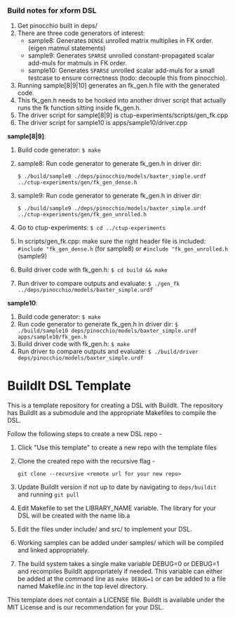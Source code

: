 ### Build notes for xform DSL

1. Get pinocchio built in deps/
2. There are three code generators of interest:
    * sample8: Generates `DENSE` unrolled matrix multiplies in FK order. (eigen matmul statements)
    * sample9: Generates `SPARSE` unrolled constant-propagated scalar add-muls for matmuls in FK order.
    * sample10: Generates `SPARSE` unrolled scalar add-muls for a small testcase to ensure correctness (todo: decouple this from pinocchio).
3. Running sample[8|9|10] generates an fk\_gen.h file with the generated code.
4. This fk\_gen.h needs to be hooked into another driver script that actually runs the fk function sitting inside fk\_gen.h.
5. The driver script for sample[8|9] is ctup-experiments/scripts/gen\_fk.cpp
6. The driver script for sample10 is apps/sample10/driver.cpp

**sample[8|9]**:

1. Build code generator: `$ make`
2. sample8: Run code generator to generate fk\_gen.h in driver dir:

    `$ ./build/sample8 ./deps/pinocchio/models/baxter_simple.urdf ../ctup-experiments/gen/fk_gen_dense.h`

3. sample9: Run code generator to generate fk\_gen.h in driver dir: 

    `$ ./build/sample9 ./deps/pinocchio/models/baxter_simple.urdf ../ctup-experiments/gen/fk_gen_unrolled.h`

4. Go to ctup-experiments: `$ cd ../ctup-experiments`
5. In scripts/gen\_fk.cpp: make sure the right header file is included: `#include "fk_gen_dense.h` (for sample8) or `#include "fk_gen_unrolled.h` (sample9)
6. Build driver code with fk\_gen.h: `$ cd build && make`
7. Run driver to compare outputs and evaluate: `$ ./gen_fk ../deps/pinocchio/models/baxter_simple.urdf`

**sample10**:

1. Build code generator: `$ make`
2. Run code generator to generate fk\_gen.h in driver dir: `$ ./build/sample10 deps/pinocchio/models/baxter_simple.urdf apps/sample10/fk_gen.h`
3. Build driver code with fk\_gen.h: `$ make`
4. Run driver to compare outputs and evaluate: `$ ./build/driver deps/pinocchio/models/baxter_simple.urdf`


# BuildIt DSL Template 

This is a template repository for creating a DSL with BuildIt. The repository has BuildIt as a submodule and the appropriate Makefiles to compile the DSL. 

Follow the following steps to create a new DSL repo - 

1. Click "Use this template" to create a new repo with the template files
2. Clone the created repo with the recursive flag -

   `git clone --recursive <remote url for your new repo>`

3. Update BuildIt version if not up to date by navigating to `deps/buildit` and running `git pull`
4. Edit Makefile to set the LIBRARY_NAME variable. The library for your DSL will be created with the name lib<name>.a
5. Edit the files under include/ and src/ to implement your DSL.
6. Working samples can be added under samples/ which will be compiled and linked appropriately.
7. The build system takes a single make variable DEBUG=0 or DEBUG=1 and recompiles BuildIt appropriately if needed. This variable can either be added at the command line as `make DEBUG=1` or can be added to a file named Makefile.inc in the top level directory.


This template does not contain a LICENSE file. BuildIt is available under the MIT License and is our recommendation for your DSL. 
